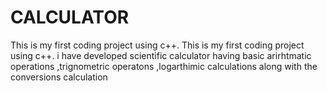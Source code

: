 # CALCULATOR
This is my first coding project using c++. 
This is my first coding project using c++. i have developed scientific calculator having basic arirhtmatic  operations ,trignometric operatons ,logarthimic calculations along with the conversions calculation 
